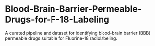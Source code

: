 # Blood-Brain-Barrier-Permeable-Drugs-for-F-18-Labeling
A curated pipeline and dataset for identifying blood-brain barrier (BBB) permeable drugs suitable for Fluorine-18 radiolabeling. 
